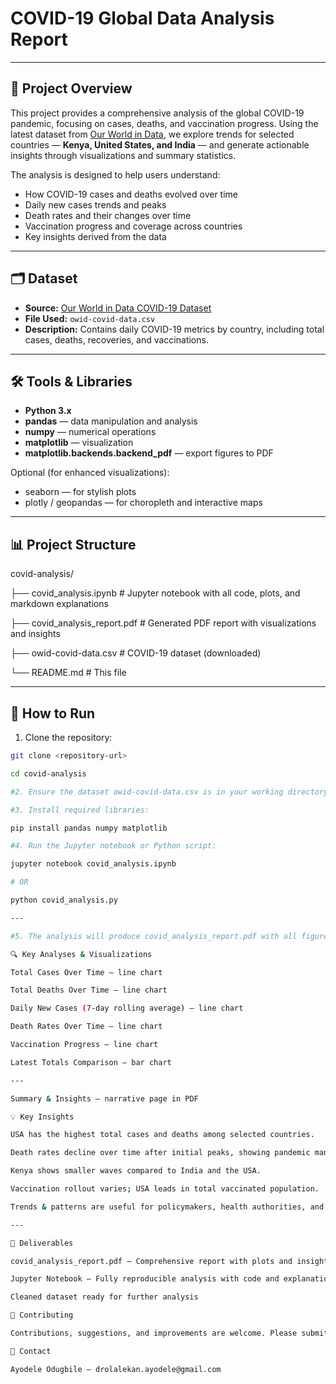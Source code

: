 # COVID-19 Global Data Analysis Report
---
## 🚀 Project Overview

This project provides a comprehensive analysis of the global COVID-19 pandemic, focusing on cases, deaths, and vaccination progress. Using the latest dataset from [Our World in Data](https://ourworldindata.org/covid-cases), we explore trends for selected countries — **Kenya, United States, and India** — and generate actionable insights through visualizations and summary statistics.

The analysis is designed to help users understand:
- How COVID-19 cases and deaths evolved over time  
- Daily new cases trends and peaks  
- Death rates and their changes over time  
- Vaccination progress and coverage across countries  
- Key insights derived from the data  

---

## 🗂️ Dataset

- **Source:** [Our World in Data COVID-19 Dataset](https://github.com/owid/covid-19-data/tree/master/public/data)  
- **File Used:** `owid-covid-data.csv`  
- **Description:** Contains daily COVID-19 metrics by country, including total cases, deaths, recoveries, and vaccinations.

---

## 🛠️ Tools & Libraries

- **Python 3.x**  
- **pandas** — data manipulation and analysis  
- **numpy** — numerical operations  
- **matplotlib** — visualization  
- **matplotlib.backends.backend_pdf** — export figures to PDF  

Optional (for enhanced visualizations):
- seaborn — for stylish plots  
- plotly / geopandas — for choropleth and interactive maps  

---

## 📊 Project Structure

covid-analysis/

├── covid_analysis.ipynb # Jupyter notebook with all code, plots, and markdown explanations

├── covid_analysis_report.pdf # Generated PDF report with visualizations and insights

├── owid-covid-data.csv # COVID-19 dataset (downloaded)

└── README.md # This file


---

## 📝 How to Run

1. Clone the repository:

```bash
git clone <repository-url>

cd covid-analysis

#2. Ensure the dataset owid-covid-data.csv is in your working directory.

#3. Install required libraries:

pip install pandas numpy matplotlib

#4. Run the Jupyter notebook or Python script:

jupyter notebook covid_analysis.ipynb

# OR

python covid_analysis.py

---

#5. The analysis will produce covid_analysis_report.pdf with all figures and key insights.

🔍 Key Analyses & Visualizations

Total Cases Over Time — line chart

Total Deaths Over Time — line chart

Daily New Cases (7-day rolling average) — line chart

Death Rates Over Time — line chart

Vaccination Progress — line chart

Latest Totals Comparison — bar chart

---

Summary & Insights — narrative page in PDF

💡 Key Insights

USA has the highest total cases and deaths among selected countries.

Death rates decline over time after initial peaks, showing pandemic management progress.

Kenya shows smaller waves compared to India and the USA.

Vaccination rollout varies; USA leads in total vaccinated population.

Trends & patterns are useful for policymakers, health authorities, and the general public to monitor and respond to COVID-19 developments.

---

📄 Deliverables

covid_analysis_report.pdf — Comprehensive report with plots and insights

Jupyter Notebook — Fully reproducible analysis with code and explanations

Cleaned dataset ready for further analysis

🌟 Contributing

Contributions, suggestions, and improvements are welcome. Please submit a pull request or open an issue for discussion.

📧 Contact

Ayodele Odugbile — drolalekan.ayodele@gmail.com
